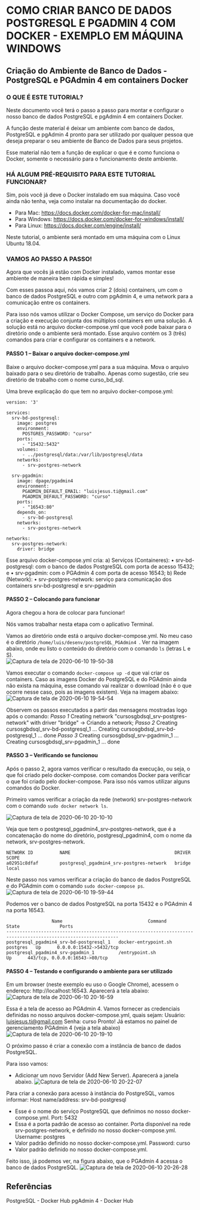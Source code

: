 # COMO CRIAR BANCO DE DADOS POSTGRESQL E PGADMIN 4 COM DOCKER - EXEMPLO EM MÁQUINA WINDOWS

## Criação do Ambiente de Banco de Dados - PostgreSQL e PGAdmin 4 em containers Docker

### O QUE É ESTE TUTORIAL?
Neste documento você terá o passo a passo para montar e configurar o nosso banco de dados PostgreSQL e pgAdmin 4 em containers Docker.

A função deste material é deixar um ambiente com banco de dados, PostgreSQL e pgAdmin 4 pronto para ser utilizado por qualquer pessoa que deseja preparar o seu ambiente de Banco de Dados para seus projetos.

Esse material não tem a função de explicar o que é e como funciona o Docker, somente o necessário para o funcionamento deste ambiente.

### HÁ ALGUM PRÉ-REQUISITO PARA ESTE TUTORIAL FUNCIONAR?
Sim, pois você já deve o Docker instalado em sua máquina.
Caso você ainda não tenha, veja como instalar na documentação do docker. 
- Para Mac: https://docs.docker.com/docker-for-mac/install/
- Para Windows: https://docs.docker.com/docker-for-windows/install/
- Para Linux: https://docs.docker.com/engine/install/

Neste tutorial, o ambiente será montado em uma máquina com o Linux Ubuntu 18.04.

### VAMOS AO PASSO A PASSO!
Agora que vocês já estão com Docker instalado, vamos montar esse ambiente de maneira bem rápida e simples!

Com esses passoa aqui, nós vamos criar 2 (dois) containers, um com o banco de dados PostgreSQL e outro com pgAdmin 4, e uma network para a comunicação entre os containers.

Para isso nós vamos utilizar o Docker Compose, um serviço do Docker para a criação e execução conjunta dos múltiplos containers em uma solução. A solução está no arquivo docker-compose.yml que você pode baixar para o diretório onde o ambiente será montado. Esse arquivo contém os 3 (três) comandos para criar e configurar os containers e a network. 

#### PASSO 1 – Baixar o arquivo docker-compose.yml
Baixe o arquivo docker-compose.yml para a sua máquina. Mova o arquivo baixado para o seu diretório de trabalho.
Apenas como sugestão, crie seu diretório de trabalho com o nome curso_bd_sql.

Uma breve explicação do que tem no arquivo docker-compose.yml:
```
version: '3'

services:
  srv-bd-postgresql:
    image: postgres
    environment:
      POSTGRES_PASSWORD: "curso"
    ports:
      - "15432:5432"
    volumes:
      - ../postgresql/data:/var/lib/postgresql/data
    networks:
      - srv-postgres-network
      
  srv-pgadmin:
    image: dpage/pgadmin4
    environment:
      PGADMIN_DEFAULT_EMAIL: "luisjesus.ti@gmail.com"
      PGADMIN_DEFAULT_PASSWORD: "curso"
    ports:
      - "16543:80"
    depends_on:
      - srv-bd-postgresql
    networks:
      - srv-postgres-network

networks: 
  srv-postgres-network:
    driver: bridge
```

Esse arquivo docker-compose.yml cria:
a)	Serviços (Containeres):
•	srv-bd-postgresql: com o banco de dados PostgreSQL com porta de acesso 15432; e
•	srv-pgadmin: com o PGAdmin 4 com porta de acesso 16543; 
b)	Rede (Network):
•	srv-postgres-network: serviço para comunicação dos containers srv-bd-postgresql e srv-pgadmin


#### PASSO 2 – Colocando para funcionar

Agora chegou a hora de colocar para funcionar!

Nós vamos trabalhar nesta etapa com o aplicativo Terminal.

Vamos ao diretório onde está o arquivo docker-compose.yml. No meu caso é o diretório ```/home/luis/desenv/postgreSQL_PGAdmin4 ```. Ver na imagem abaixo, onde eu listo o conteúdo do diretório com o comando ``` ls ``` (letras L e S).  
![Captura de tela de 2020-06-10 19-50-38](https://user-images.githubusercontent.com/29760189/84326667-df95e780-ab53-11ea-9d96-d289ba81e834.png)

Vamos executar o comando ```docker-compose up -d``` que vai criar os containers. Caso as imagens Docker do PostgreSQL e do PGAdmin ainda não exista na máquina, esse comando vai realizar o download (não é o que ocorre nesse caso, pois as imagens existem). Veja na imagem abaixo:
![Captura de tela de 2020-06-10 19-54-54](https://user-images.githubusercontent.com/29760189/84326870-4b785000-ab54-11ea-948b-cff0bf21eec9.png)

Observem os passos executados a partir das mensagens mostradas logo após o comando:
*Passo 1*
Creating network "cursosgbdsql_srv-postgres-network" with driver "bridge" -> Criando a network;
*Passo 2*
Creating cursosgbdsql_srv-bd-postgresql_1 ... 
Creating cursosgbdsql_srv-bd-postgresql_1 ... done
*Passo 3*
Creating cursosgbdsql_srv-pgadmin_1 ... 
Creating cursosgbdsql_srv-pgadmin_1 ... done

#### PASSO 3 – Verificando se funcionou

Após o passo 2, agora vamos verificar o resultado da execução, ou seja, o que foi criado pelo docker-compose.  com comandos Docker para verificar o que foi criado pelo docker-compose. Para isso nós vamos utilizar alguns comandos do Docker.

Primeiro vamos verificar a criação da rede (network) srv-postgres-network com o comando ``` sudo docker network ls ```. 

![Captura de tela de 2020-06-10 20-10-10](https://user-images.githubusercontent.com/29760189/84327696-6946b480-ab56-11ea-833a-f4b084f6e472.png)

Veja que tem o postgresql_pgadmin4_srv-postgres-network, que é a concatenação do nome do diretório, postgresql_pgadmin4, com o nome da network, srv-postgres-network. 
```
NETWORK ID          NAME                                       DRIVER              SCOPE
a02951c8dfaf        postgresql_pgadmin4_srv-postgres-network   bridge              local

```

Neste passo nos vamos verificar a criação do banco de dados PostgreSQL e do PGAdmin com o comando ```sudo docker-compose ps```. 
![Captura de tela de 2020-06-10 19-59-44](https://user-images.githubusercontent.com/29760189/84327122-fbe65400-ab54-11ea-8d09-d64cad6bed0f.png)


Podemos ver o banco de dados PostgreSQL na porta 15432 e o PGAdmin 4 na porta 16543.
```
                 Name                                Command              State               Ports             
----------------------------------------------------------------------------------------------------------------
postgresql_pgadmin4_srv-bd-postgresql_1   docker-entrypoint.sh postgres   Up      0.0.0.0:15432->5432/tcp       
postgresql_pgadmin4_srv-pgadmin_1         /entrypoint.sh                  Up      443/tcp, 0.0.0.0:16543->80/tcp
```

#### PASSO 4 – Testando e configurando o ambiente para ser utilizado

Em um browser (neste exemplo eu uso o Google Chrome), acessem o endereço: http://localhost:16543. Aparecerá a tela abaixo:
![Captura de tela de 2020-06-10 20-16-59](https://user-images.githubusercontent.com/29760189/84328096-65676200-ab57-11ea-83c8-d706a675d105.png)

Essa é a tela de acesso ao PGAdmin 4. 
Vamos fornecer as credenciais definidas no nosso arquivos docker-compose.yml, quais sejam:
Usuário: luisjesus.ti@gmail.com
Senha: curso
Pronto! Já estamos no painel de gerenciamento PGAdmin 4 (veja a tela abaixo)
![Captura de tela de 2020-06-10 20-19-10](https://user-images.githubusercontent.com/29760189/84328214-bb3c0a00-ab57-11ea-8fc2-619f302326d9.png)

O próximo passo é criar a conexão com a instância de banco de dados PostgreSQL.

Para isso vamos:
- Adicionar um novo Servidor (Add New Server). Aparecerá a janela abaixo. 
![Captura de tela de 2020-06-10 20-22-07](https://user-images.githubusercontent.com/29760189/84328384-31d90780-ab58-11ea-9f95-8552249db38e.png)

Para criar a conexão para acesso à instância do PostgreSQL, vamos informar:
Host name/address: srv-bd-postgresql
- Esse é o nome do serviço PostgreSQL que definimos no nosso docker-compose.yml.
Port: 5432
- Essa é a porta padrão de acesso ao container. Porta disponível na rede srv-postgres-network, e definido no nosso docker-compose.yml.
Username: postgres
- Valor padrão definido no nosso docker-compose.yml.
Password: curso
- Valor padrão definido no nosso docker-compose.yml.

Feito isso, já podemos ver, na figura abaixo, que o PGAdmin 4 acessa o banco de dados PostgreSQL.
![Captura de tela de 2020-06-10 20-26-28](https://user-images.githubusercontent.com/29760189/84328575-b1ff6d00-ab58-11ea-8d23-73c6cb0bd1eb.png)

## Referências
PostgreSQL - Docker Hub
pgAdmin 4 - Docker Hub
